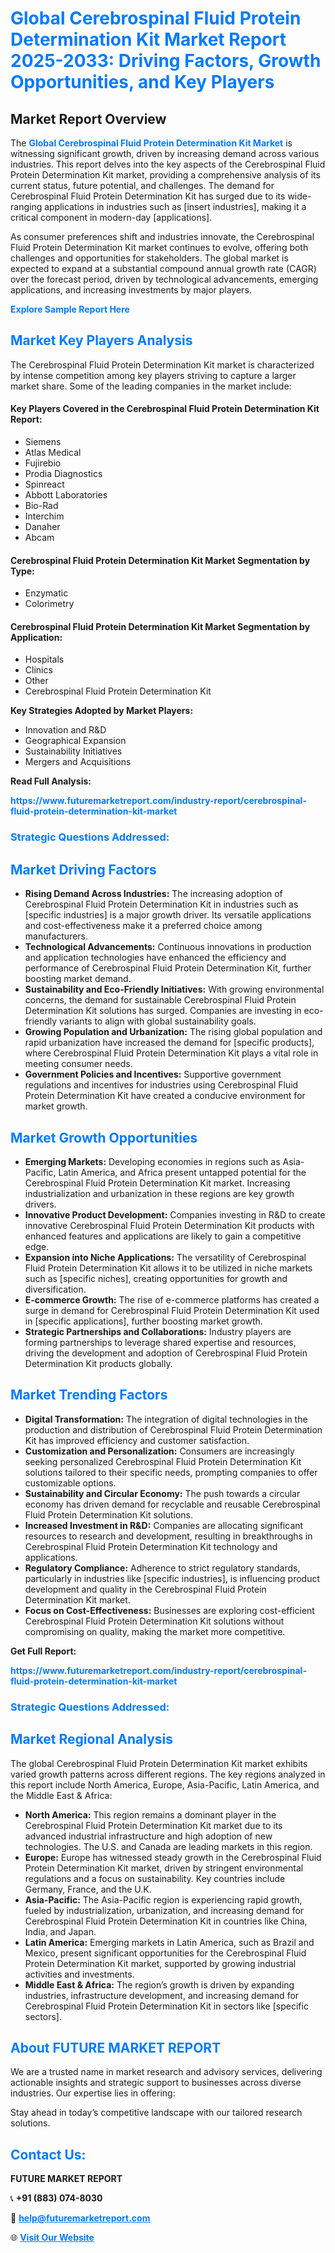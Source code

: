 <h1 style="color: #007BFF;">Global Cerebrospinal Fluid Protein Determination Kit Market Report 2025-2033: Driving Factors, Growth Opportunities, and Key Players</h1>

<section id="overview">
<h2>Market Report Overview</h2>
<p>The <a href="https://www.futuremarketreport.com/industry-report/cerebrospinal-fluid-protein-determination-kit-market" style="color: #007BFF; text-decoration: none;"><strong>Global Cerebrospinal Fluid Protein Determination Kit Market</strong></a> is witnessing significant growth, driven by increasing demand across various industries. This report delves into the key aspects of the Cerebrospinal Fluid Protein Determination Kit market, providing a comprehensive analysis of its current status, future potential, and challenges. The demand for Cerebrospinal Fluid Protein Determination Kit has surged due to its wide-ranging applications in industries such as [insert industries], making it a critical component in modern-day [applications].</p>
<p>As consumer preferences shift and industries innovate, the Cerebrospinal Fluid Protein Determination Kit market continues to evolve, offering both challenges and opportunities for stakeholders. The global market is expected to expand at a substantial compound annual growth rate (CAGR) over the forecast period, driven by technological advancements, emerging applications, and increasing investments by major players.</p>
</section>

<section id="overview">
<p><a href="https://www.futuremarketreport.com/request-sample/reportId=123122" style="color: #007BFF; text-decoration: none;"><strong>Explore Sample Report Here</strong></a></p>
</section>

<section id="key-players">
<h2 style="color: #007BFF;">Market Key Players Analysis</h2>
<p>The Cerebrospinal Fluid Protein Determination Kit market is characterized by intense competition among key players striving to capture a larger market share. Some of the leading companies in the market include:</p>
<h4>Key Players Covered in the Cerebrospinal Fluid Protein Determination Kit Report:</h4>
<ul><li>Siemens</li><li>Atlas Medical</li><li>Fujirebio</li><li>Prodia Diagnostics</li><li>Spinreact</li><li>Abbott Laboratories</li><li>Bio-Rad</li><li>Interchim</li><li>Danaher</li><li>Abcam</li></ul>
<h4>Cerebrospinal Fluid Protein Determination Kit Market Segmentation by Type:</h4>
<ul><li>Enzymatic</li><li>Colorimetry</li></ul>

<h4>Cerebrospinal Fluid Protein Determination Kit Market Segmentation by Application:</h4>
<ul><li>Hospitals</li><li>Clinics</li><li>Other</li><li>Cerebrospinal Fluid Protein Determination Kit</li></ul>
<p><strong>Key Strategies Adopted by Market Players:</strong></p>
<ul>
<li>Innovation and R&D</li>
<li>Geographical Expansion</li>
<li>Sustainability Initiatives</li>
<li>Mergers and Acquisitions</li>
</ul>
</section>

<section>
<p><strong>Read Full Analysis: </strong></p><a href="https://www.futuremarketreport.com/industry-report/cerebrospinal-fluid-protein-determination-kit-market" style="color: #007BFF; text-decoration: none;"><strong>https://www.futuremarketreport.com/industry-report/cerebrospinal-fluid-protein-determination-kit-market</strong></a>
<h3 style="color: #007BFF;">Strategic Questions Addressed:</h3>
</section>

<section id="driving-factors">
<h2 style="color: #007BFF;">Market Driving Factors</h2>
<ul>
<li><strong>Rising Demand Across Industries:</strong> The increasing adoption of Cerebrospinal Fluid Protein Determination Kit in industries such as [specific industries] is a major growth driver. Its versatile applications and cost-effectiveness make it a preferred choice among manufacturers.</li>
<li><strong>Technological Advancements:</strong> Continuous innovations in production and application technologies have enhanced the efficiency and performance of Cerebrospinal Fluid Protein Determination Kit, further boosting market demand.</li>
<li><strong>Sustainability and Eco-Friendly Initiatives:</strong> With growing environmental concerns, the demand for sustainable Cerebrospinal Fluid Protein Determination Kit solutions has surged. Companies are investing in eco-friendly variants to align with global sustainability goals.</li>
<li><strong>Growing Population and Urbanization:</strong> The rising global population and rapid urbanization have increased the demand for [specific products], where Cerebrospinal Fluid Protein Determination Kit plays a vital role in meeting consumer needs.</li>
<li><strong>Government Policies and Incentives:</strong> Supportive government regulations and incentives for industries using Cerebrospinal Fluid Protein Determination Kit have created a conducive environment for market growth.</li>
</ul>
</section>

<section id="growth-opportunities">
<h2 style="color: #007BFF;">Market Growth Opportunities</h2>
<ul>
<li><strong>Emerging Markets:</strong> Developing economies in regions such as Asia-Pacific, Latin America, and Africa present untapped potential for the Cerebrospinal Fluid Protein Determination Kit market. Increasing industrialization and urbanization in these regions are key growth drivers.</li>
<li><strong>Innovative Product Development:</strong> Companies investing in R&D to create innovative Cerebrospinal Fluid Protein Determination Kit products with enhanced features and applications are likely to gain a competitive edge.</li>
<li><strong>Expansion into Niche Applications:</strong> The versatility of Cerebrospinal Fluid Protein Determination Kit allows it to be utilized in niche markets such as [specific niches], creating opportunities for growth and diversification.</li>
<li><strong>E-commerce Growth:</strong> The rise of e-commerce platforms has created a surge in demand for Cerebrospinal Fluid Protein Determination Kit used in [specific applications], further boosting market growth.</li>
<li><strong>Strategic Partnerships and Collaborations:</strong> Industry players are forming partnerships to leverage shared expertise and resources, driving the development and adoption of Cerebrospinal Fluid Protein Determination Kit products globally.</li>
</ul>
</section>

<section id="trending-factors">
<h2 style="color: #007BFF;">Market Trending Factors</h2>
<ul>
<li><strong>Digital Transformation:</strong> The integration of digital technologies in the production and distribution of Cerebrospinal Fluid Protein Determination Kit has improved efficiency and customer satisfaction.</li>
<li><strong>Customization and Personalization:</strong> Consumers are increasingly seeking personalized Cerebrospinal Fluid Protein Determination Kit solutions tailored to their specific needs, prompting companies to offer customizable options.</li>
<li><strong>Sustainability and Circular Economy:</strong> The push towards a circular economy has driven demand for recyclable and reusable Cerebrospinal Fluid Protein Determination Kit solutions.</li>
<li><strong>Increased Investment in R&D:</strong> Companies are allocating significant resources to research and development, resulting in breakthroughs in Cerebrospinal Fluid Protein Determination Kit technology and applications.</li>
<li><strong>Regulatory Compliance:</strong> Adherence to strict regulatory standards, particularly in industries like [specific industries], is influencing product development and quality in the Cerebrospinal Fluid Protein Determination Kit market.</li>
<li><strong>Focus on Cost-Effectiveness:</strong> Businesses are exploring cost-efficient Cerebrospinal Fluid Protein Determination Kit solutions without compromising on quality, making the market more competitive.</li>
</ul>
</section>

<section>
<p><strong>Get Full Report: </strong></p><a href="https://www.futuremarketreport.com/industry-report/cerebrospinal-fluid-protein-determination-kit-market" style="color: #007BFF; text-decoration: none;"><strong>https://www.futuremarketreport.com/industry-report/cerebrospinal-fluid-protein-determination-kit-market</strong></a>
<h3 style="color: #007BFF;">Strategic Questions Addressed:</h3>
</section>


<section id="regional-analysis">
<h2 style="color: #007BFF;">Market Regional Analysis</h2>
<p>The global Cerebrospinal Fluid Protein Determination Kit market exhibits varied growth patterns across different regions. The key regions analyzed in this report include North America, Europe, Asia-Pacific, Latin America, and the Middle East & Africa:</p>
<ul>
<li><strong>North America:</strong> This region remains a dominant player in the Cerebrospinal Fluid Protein Determination Kit market due to its advanced industrial infrastructure and high adoption of new technologies. The U.S. and Canada are leading markets in this region.</li>
<li><strong>Europe:</strong> Europe has witnessed steady growth in the Cerebrospinal Fluid Protein Determination Kit market, driven by stringent environmental regulations and a focus on sustainability. Key countries include Germany, France, and the U.K.</li>
<li><strong>Asia-Pacific:</strong> The Asia-Pacific region is experiencing rapid growth, fueled by industrialization, urbanization, and increasing demand for Cerebrospinal Fluid Protein Determination Kit in countries like China, India, and Japan.</li>
<li><strong>Latin America:</strong> Emerging markets in Latin America, such as Brazil and Mexico, present significant opportunities for the Cerebrospinal Fluid Protein Determination Kit market, supported by growing industrial activities and investments.</li>
<li><strong>Middle East & Africa:</strong> The region’s growth is driven by expanding industries, infrastructure development, and increasing demand for Cerebrospinal Fluid Protein Determination Kit in sectors like [specific sectors].</li>
</ul>
</section>

<footer>
<h2 style="color: #007BFF;">About FUTURE MARKET REPORT</h2>
<p>We are a trusted name in market research and advisory services, delivering actionable insights and strategic support to businesses across diverse industries. Our expertise lies in offering:</p>

<p>Stay ahead in today’s competitive landscape with our tailored research solutions.</p>

<h2 style="color: #007BFF;">Contact Us:</h2>
<p><strong>FUTURE MARKET REPORT</strong></p>
<p>📞 <strong>+91 (883) 074-8030</strong></p>
<p>📧 <strong><a href="mailto:help@futuremarketreport.com" style="color: #007BFF;">help@futuremarketreport.com</a></strong></p>
<p>🌐 <strong><a href="https://www.futuremarketreport.com/" style="color: #007BFF;">Visit Our Website</a></strong></p>
</footer>